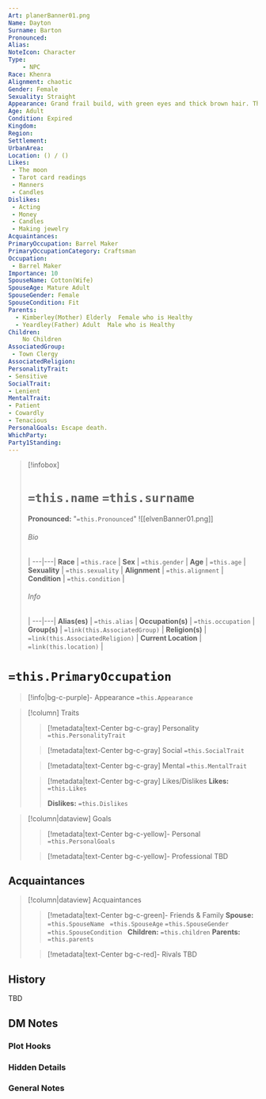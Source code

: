 ```yaml
---
Art: planerBanner01.png
Name: Dayton
Surname: Barton
Pronounced: 
Alias: 
NoteIcon: Character
Type:
    - NPC
Race: Khenra
Alignment: chaotic
Gender: Female
Sexuality: Straight 
Appearance: Grand frail build, with green eyes and thick brown hair. Their face has a broken nose and their speech is whispery 
Age: Adult 
Condition: Expired 
Kingdom: 
Region: 
Settlement: 
UrbanArea: 
Location: () / ()
Likes: 
 - The moon 
 - Tarot card readings 
 - Manners 
 - Candles 
Dislikes: 
 - Acting 
 - Money 
 - Candles 
 - Making jewelry 
Acquaintances: 
PrimaryOccupation: Barrel Maker
PrimaryOccupationCategory: Craftsman
Occupation:
 - Barrel Maker 
Importance: 10
SpouseName: Cotton(Wife)
SpouseAge: Mature Adult 
SpouseGender: Female
SpouseCondition: Fit 
Parents: 
  - Kimberley(Mother) Elderly  Female who is Healthy 
  - Yeardley(Father) Adult  Male who is Healthy 
Children: 
    No Children
AssociatedGroup:
 - Town Clergy 
AssociatedReligion:
PersonalityTrait:
- Sensitive  
SocialTrait:
- Lenient  
MentalTrait:
- Patient  
- Cowardly  
- Tenacious  
PersonalGoals: Escape death. 
WhichParty: 
Party1Standing: 
---
```





> [!infobox]
> #  `=this.name` `=this.surname `
> **Pronounced:**  "`=this.Pronounced`"
> ![[elvenBanner01.png]]
> ###### Bio
>  |
> ---|---|
> **Race** | `=this.race` |
> **Sex** | `=this.gender` |
> **Age** | `=this.age` |
> **Sexuality** | `=this.sexuality` |
> **Alignment** | `=this.alignment` |
> **Condition** | `=this.condition` |
> ###### Info
>  |
> ---|---|
> **Alias(es)** | `=this.alias` |
> **Occupation(s)** | `=this.occupation` |
> **Group(s)** | `=link(this.AssociatedGroup)` |
> **Religion(s)** | `=link(this.AssociatedReligion)` |
> **Current Location** | `=link(this.location)` |

#  **`=this.PrimaryOccupation`**
> [!info|bg-c-purple]- Appearance
`=this.Appearance`

> [!column] Traits
>> [!metadata|text-Center bg-c-gray] Personality
>> `=this.PersonalityTrait`
>
>> [!metadata|text-Center bg-c-gray] Social
>> `=this.SocialTrait`
>
>> [!metadata|text-Center bg-c-gray] Mental
>> `=this.MentalTrait`
>
>> [!metadata|text-Center bg-c-gray] Likes/Dislikes
>> **Likes:** `=this.Likes`
>>
>> **Dislikes:** `=this.Dislikes`

> [!column|dataview] Goals
>> [!metadata|text-Center bg-c-yellow]- Personal
>> `=this.PersonalGoals`
>
>> [!metadata|text-Center bg-c-yellow]- Professional
>> TBD
>

## Acquaintances
> [!column|dataview] Acquaintances
>> [!metadata|text-Center bg-c-green]- Friends & Family
>> **Spouse:** `=this.SpouseName ` `=this.SpouseAge` `=this.SpouseGender ` `=this.SpouseCondition `
>> **Children:** `=this.children`
>> **Parents:** `=this.parents`
>
>> [!metadata|text-Center bg-c-red]- Rivals
>> TBD
>

## History
TBD

## DM Notes
### Plot Hooks


### Hidden Details


### General Notes





